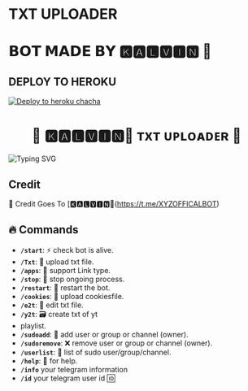 # TXT UPLOADER

# 𝗕𝗢𝗧 𝗠𝗔𝗗𝗘 𝗕𝗬 🅺︎🅰︎🅻︎🆅︎🅸︎🅽︎ 🦅


## DEPLOY TO HEROKU


[![Deploy to heroku chacha](https://www.herokucdn.com/deploy/button.svg)](https://dashboard.heroku.com/new?template=https://github.com/rowdyboss777/Tusharbot)



<h1 align="center">
  🦅 🅺︎🅰︎🅻︎🆅︎🅸︎🅽︎🦅 ᴛxᴛ ᴜᴘʟᴏᴀᴅᴇʀ 🦅
</h1>

![Typing SVG](https://readme-typing-svg.herokuapp.com/?lines=Welcome+To+Txt+Uploader+Bot+!)

## Credit

🥳 Credit Goes To [🅺︎🅰︎🅻︎🆅︎🅸︎🅽︎🦅(https://t.me/XYZOFFICALBOT)

  
## 🔥 Commands

- **`/start`**: ⚡ check bot is alive.
- **`/Txt`**:  📁 upload txt file.
- **`/apps`**: 🔗 support Link type.
- **`/stop`**: 🛑 stop ongoing process.
- **`/restart`**: 🔮 restart the bot.
- **`/cookies`**: 🍪 upload cookiesfile.
- **`/e2t`**: 📝 edit txt file.
- **`/y2t`**: 🗃️ create txt of yt
- playlist.
- **`/sudoadd`**: 🎊 add user or group or channel (owner).
- **`/sudoremove`**: ❌ remove user or group or channel (owner).
- **`/userlist`**: 📜 list of sudo user/group/channel.
- **`/help`**: 🎉 for help.
- **`/info`** your telegram information
- **`/id`** your telegram user id 🆔 

 
